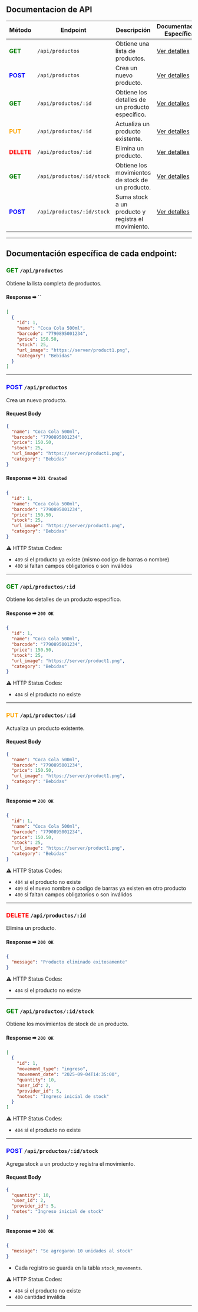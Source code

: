 ## Documentacion de API

| Método                                                                 | Endpoint                       | Descripción                                              | Documentación Específica                  |
|------------------------------------------------------------------------|-------------------------------|----------------------------------------------------------|-------------------------------------------|
| <span style="color:green;">**GET**</span>                             | `/api/productos`              | Obtiene una lista de productos.                          | [Ver detalles](#get-apiproductos)         |
| <span style="color:blue;">**POST**</span>                             | `/api/productos`              | Crea un nuevo producto.                                  | [Ver detalles](#post-apiproductos)        |
| <span style="color:green;">**GET**</span>                             | `/api/productos/:id`          | Obtiene los detalles de un producto específico.          | [Ver detalles](#get-apiproductosid)       |
| <span style="color:orange;">**PUT**</span>                            | `/api/productos/:id`          | Actualiza un producto existente.                         | [Ver detalles](#put-apiproductosid)       |
| <span style="color:red;">**DELETE**</span>                            | `/api/productos/:id`          | Elimina un producto.                                     | [Ver detalles](#delete-apiproductosid)    |
| <span style="color:green;">**GET**</span>                             | `/api/productos/:id/stock`    | Obtiene los movimientos de stock de un producto.         | [Ver detalles](#get-apiproductosidstock)  |
| <span style="color:blue;">**POST**</span>                             | `/api/productos/:id/stock`    | Suma stock a un producto y registra el movimiento.       | [Ver detalles](#post-apiproductosidstock) |


---

## Documentación específica de cada endpoint:

### <span style="color:green;">**GET**</span> `/api/productos`
Obtiene la lista completa de productos.
#### Response 🠮 ``
```json
[
  {
    "id": 1,
    "name": "Coca Cola 500ml",
    "barcode": "7790895001234",
    "price": 150.50,
    "stock": 25,
    "url_image": "https://server/product1.png",
    "category": "Bebidas"
  }
]
```
---

### <span style="color:blue;">**POST**</span> `/api/productos`
Crea un nuevo producto.

#### Request Body
```json
{
  "name": "Coca Cola 500ml",
  "barcode": "7790895001234",
  "price": 150.50,
  "stock": 25,
  "url_image": "https://server/product1.png",
  "category": "Bebidas"
}
```

#### Response 🠮 `201 Created`
```json
{
  "id": 1,
  "name": "Coca Cola 500ml",
  "barcode": "7790895001234",
  "price": 150.50,
  "stock": 25,
  "url_image": "https://server/product1.png",
  "category": "Bebidas"
}
```

⚠️ HTTP Status Codes:
- `409` si el producto ya existe (mismo codigo de barras o nombre)
- `400` si faltan campos obligatorios o son inválidos
---

### <span style="color:green;">**GET**</span> `/api/productos/:id`
Obtiene los detalles de un producto específico.

#### Response 🠮 `200 OK`
```json
{
  "id": 1,
  "name": "Coca Cola 500ml",
  "barcode": "7790895001234",
  "price": 150.50,
  "stock": 25,
  "url_image": "https://server/product1.png",
  "category": "Bebidas"
}
```
⚠️ HTTP Status Codes:
- `404` si el producto no existe
---
### <span style="color:orange;">**PUT**</span>  `/api/productos/:id`
Actualiza un producto existente.
#### Request Body
```json
{
  "name": "Coca Cola 500ml",
  "barcode": "7790895001234",
  "price": 150.50,
  "url_image": "https://server/product1.png",
  "category": "Bebidas"
}
```

#### Response 🠮 `200 OK`
```json
{
  "id": 1,
  "name": "Coca Cola 500ml",
  "barcode": "7790895001234",
  "price": 150.50,
  "stock": 25,
  "url_image": "https://server/product1.png",
  "category": "Bebidas"
}
```
⚠️ HTTP Status Codes:
- `404` si el producto no existe
- `409` si el nuevo nombre o codigo de barras ya existen en otro producto
- `400` si faltan campos obligatorios o son inválidos
---

### <span style="color:red;">**DELETE**</span>  `/api/productos/:id`
Elimina un producto.
#### Response 🠮 `200 OK`
```json
{
  "message": "Producto eliminado exitosamente"
}
```

⚠️ HTTP Status Codes:
- `404` si el producto no existe
---

### <span style="color:green;">**GET**</span> `/api/productos/:id/stock`
Obtiene los movimientos de stock de un producto.
#### Response 🠮 `200 OK`
```json
[
  {
    "id": 1,
    "movement_type": "ingreso",
    "movement_date": "2025-09-04T14:35:00",
    "quantity": 10,
    "user_id": 2,
    "provider_id": 5,
    "notes": "Ingreso inicial de stock"
  }
]
```
⚠️ HTTP Status Codes:
- `404` si el producto no existe
---
### <span style="color:blue;">**POST**</span>   `/api/productos/:id/stock`
Agrega stock a un producto y registra el movimiento.
#### Request Body
```json
{
  "quantity": 10,
  "user_id": 2,
  "provider_id": 5,
  "notes": "Ingreso inicial de stock"
}
```
#### Response 🠮 `200 OK`
```json
{
  "message": "Se agregaron 10 unidades al stock"
}
```
- Cada registro se guarda en la tabla `stock_movements`.

⚠️ HTTP Status Codes:
- `404` si el producto no existe
- `400` cantidad inválida 

---

